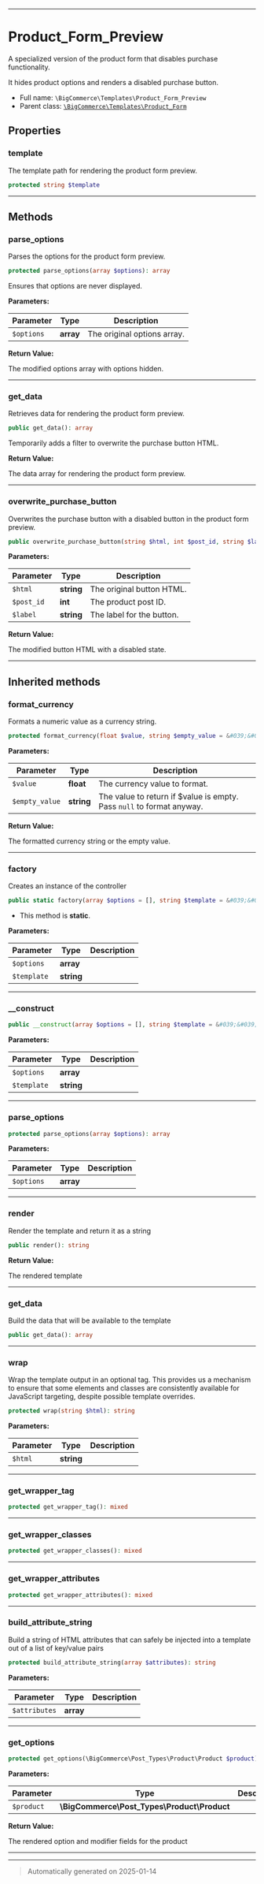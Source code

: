 ***

# Product_Form_Preview

A specialized version of the product form that disables purchase functionality.

It hides product options and renders a disabled purchase button.

* Full name: `\BigCommerce\Templates\Product_Form_Preview`
* Parent class: [`\BigCommerce\Templates\Product_Form`](./classes/BigCommerce/Templates/Product_Form.md)



## Properties


### template

The template path for rendering the product form preview.

```php
protected string $template
```







***

## Methods


### parse_options

Parses the options for the product form preview.

```php
protected parse_options(array $options): array
```

Ensures that options are never displayed.






**Parameters:**

| Parameter | Type | Description |
|-----------|------|-------------|
| `$options` | **array** | The original options array. |


**Return Value:**

The modified options array with options hidden.




***

### get_data

Retrieves data for rendering the product form preview.

```php
public get_data(): array
```

Temporarily adds a filter to overwrite the purchase button HTML.







**Return Value:**

The data array for rendering the product form preview.




***

### overwrite_purchase_button

Overwrites the purchase button with a disabled button in the product form preview.

```php
public overwrite_purchase_button(string $html, int $post_id, string $label): string
```








**Parameters:**

| Parameter | Type | Description |
|-----------|------|-------------|
| `$html` | **string** | The original button HTML. |
| `$post_id` | **int** | The product post ID. |
| `$label` | **string** | The label for the button. |


**Return Value:**

The modified button HTML with a disabled state.




***


## Inherited methods


### format_currency

Formats a numeric value as a currency string.

```php
protected format_currency(float $value, string $empty_value = &#039;&#039;): string
```








**Parameters:**

| Parameter | Type | Description |
|-----------|------|-------------|
| `$value` | **float** | The currency value to format. |
| `$empty_value` | **string** | The value to return if $value is empty. Pass `null` to format anyway. |


**Return Value:**

The formatted currency string or the empty value.




***

### factory

Creates an instance of the controller

```php
public static factory(array $options = [], string $template = &#039;&#039;): static
```



* This method is **static**.




**Parameters:**

| Parameter | Type | Description |
|-----------|------|-------------|
| `$options` | **array** |  |
| `$template` | **string** |  |





***

### __construct



```php
public __construct(array $options = [], string $template = &#039;&#039;): mixed
```








**Parameters:**

| Parameter | Type | Description |
|-----------|------|-------------|
| `$options` | **array** |  |
| `$template` | **string** |  |





***

### parse_options



```php
protected parse_options(array $options): array
```








**Parameters:**

| Parameter | Type | Description |
|-----------|------|-------------|
| `$options` | **array** |  |





***

### render

Render the template and return it as a string

```php
public render(): string
```









**Return Value:**

The rendered template




***

### get_data

Build the data that will be available to the template

```php
public get_data(): array
```












***

### wrap

Wrap the template output in an optional tag. This provides us a mechanism
to ensure that some elements and classes are consistently available
for JavaScript targeting, despite possible template overrides.

```php
protected wrap(string $html): string
```








**Parameters:**

| Parameter | Type | Description |
|-----------|------|-------------|
| `$html` | **string** |  |





***

### get_wrapper_tag



```php
protected get_wrapper_tag(): mixed
```












***

### get_wrapper_classes



```php
protected get_wrapper_classes(): mixed
```












***

### get_wrapper_attributes



```php
protected get_wrapper_attributes(): mixed
```












***

### build_attribute_string

Build a string of HTML attributes that can safely be
injected into a template out of a list of key/value pairs

```php
protected build_attribute_string(array $attributes): string
```








**Parameters:**

| Parameter | Type | Description |
|-----------|------|-------------|
| `$attributes` | **array** |  |





***

### get_options



```php
protected get_options(\BigCommerce\Post_Types\Product\Product $product): string
```








**Parameters:**

| Parameter | Type | Description |
|-----------|------|-------------|
| `$product` | **\BigCommerce\Post_Types\Product\Product** |  |


**Return Value:**

The rendered option and modifier fields for the product




***


***
> Automatically generated on 2025-01-14
